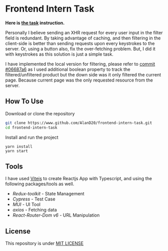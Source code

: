 # Frontend Intern Task


**Here is [the task](TASK.md) instruction.**

Personally I believe sending an XHR request for every user input in the filter field is redundant. By taking advantage of caching, and then filtering in the client-side is better than sending requests upon every keystrokes to the server. Or, using a button also, fix the over-fetching problem. But, I did it with keystrokes as this solution is just a simple task.

I have implemented the local version for filtering, please refer to [commit #06687a6](https://github.com/AlanD20/frontend-intern-task/tree/06687a660b5174a090b839bb3fc08c0259d88749) as I used additional boolean property to track the filtered/unfiltered product but the down side was it only filtered the current page. Because current page was the only requested resource from the server.

## How To Use

Download or clone the repository
```bash
git clone https://www.github.com/AlanD20/frontend-intern-task.git
cd frontend-intern-task
```

Install and run the project
```
yarn install
yarn start
```

## Tools

I have used [Vitejs](https://vitejs.dev/) to create Reactjs App with Typescript, and using the following packages/tools as well.
- *Redux-toolkit* - State Management
- *Cypress* - Test Case
- *MUI* - UI Tool
- *axios* - Fetching data
- *React-Router-Dom v6* - URL Manipulation

## License
This repository is under [MIT LICENSE](LICENSE)
